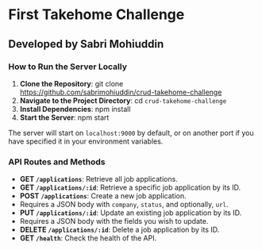 # First Takehome Challenge

## Developed by Sabri Mohiuddin

### How to Run the Server Locally

1. **Clone the Repository**:
   git clone <https://github.com/sabrimohiuddin/crud-takehome-challenge>
2. **Navigate to the Project Directory**:
   cd `crud-takehome-challenge`
3. **Install Dependencies**:
   npm install
4. **Start the Server**:
   npm start

The server will start on `localhost:9000` by default, or on another port if you have specified it in your environment variables.

### API Routes and Methods

- **GET `/applications`**: Retrieve all job applications.
- **GET `/applications/:id`**: Retrieve a specific job application by its ID.
- **POST `/applications`**: Create a new job application.
- Requires a JSON body with `company`, `status`, and optionally, `url`.
- **PUT `/applications/:id`**: Update an existing job application by its ID.
- Requires a JSON body with the fields you wish to update.
- **DELETE `/applications/:id`**: Delete a job application by its ID.
- **GET `/health`**: Check the health of the API.
